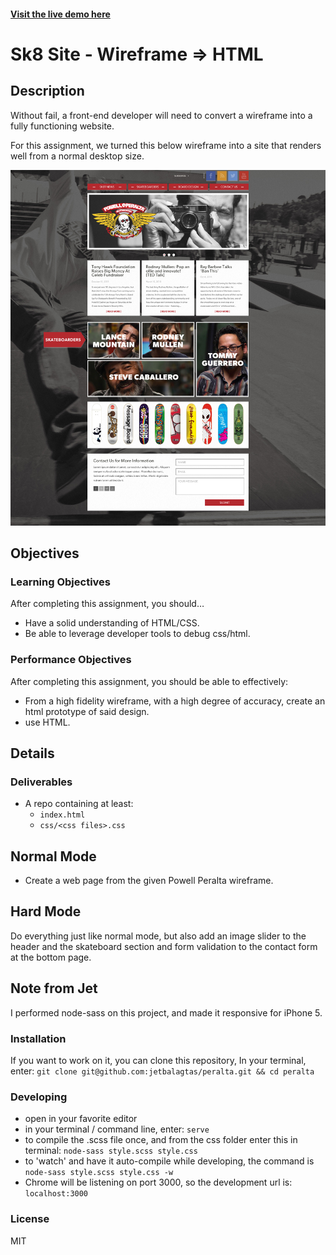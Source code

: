 #### [Visit the live demo here](http://jetbalagtas.github.io/peralta/)

# Sk8 Site - Wireframe => HTML

## Description
Without fail, a front-end developer will need to convert a wireframe into a fully functioning website.

For this assignment, we turned this below wireframe into a site that renders well from a normal desktop size.

![Powell Peralta](assets/powell_peralta.jpg)

## Objectives

### Learning Objectives

After completing this assignment, you should…

* Have a solid understanding of HTML/CSS.
* Be able to leverage developer tools to debug css/html.

### Performance Objectives

After completing this assignment, you should be able to effectively:

* From a high fidelity wireframe, with a high degree of accuracy, create an html prototype of said design.
* use HTML.


## Details

### Deliverables

* A repo containing at least:
  * `index.html`
  * `css/<css files>.css`


## Normal Mode

* Create a web page from the given Powell Peralta wireframe.


## Hard Mode

Do everything just like normal mode, but also add an image slider to the header and the skateboard section and form validation to the contact form at the bottom page.


## Note from Jet

I performed node-sass on this project, and made it responsive for iPhone 5.

### Installation

If you want to work on it, you can clone this repository, In your terminal, enter:
```git clone git@github.com:jetbalagtas/peralta.git && cd peralta```

### Developing

* open in your favorite editor
* in your terminal / command line, enter: ```serve```
* to compile the .scss file once, and from the css folder enter this in terminal:
```node-sass style.scss style.css```
* to 'watch' and have it auto-compile while developing, the command is ```node-sass style.scss style.css -w```
* Chrome will be listening on port 3000, so the development url is: ```localhost:3000```

### License

MIT
